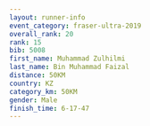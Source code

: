 ```yaml
---
layout: runner-info 
event_category: fraser-ultra-2019 
overall_rank: 20
rank: 15
bib: 5008
first_name: Muhammad Zulhilmi
last_name: Bin Muhammad Faizal
distance: 50KM
country: KZ
category_km: 50KM
gender: Male
finish_time: 6-17-47
---
```

